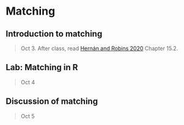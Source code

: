 
# Matching

## Introduction to matching

> Oct 3. After class, read [Hernán and Robins 2020](https://www.hsph.harvard.edu/miguel-hernan/causal-inference-book/) Chapter 15.2.

## Lab: Matching in R

> Oct 4

## Discussion of matching

> Oct 5
